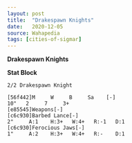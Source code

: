 ```yaml
---
layout: post
title:  "Drakespawn Knights"
date:   2020-12-05
source: Wahapedia
tags: [cities-of-sigmar]
---
```


**Drakespawn Knights**

**Stat Block**
```
2/2 Drakespawn Knight
```

```
[56f442]M     W     B     Sa    [-]
10"   2     7     3+    
[e85545]Weapons[-]
[c6c930]Barbed Lance[-]
2"     A:1    H:3+   W:4+   R:-1   D:1   
[c6c930]Ferocious Jaws[-]
1"     A:2    H:3+   W:4+   R:-    D:1   
```


